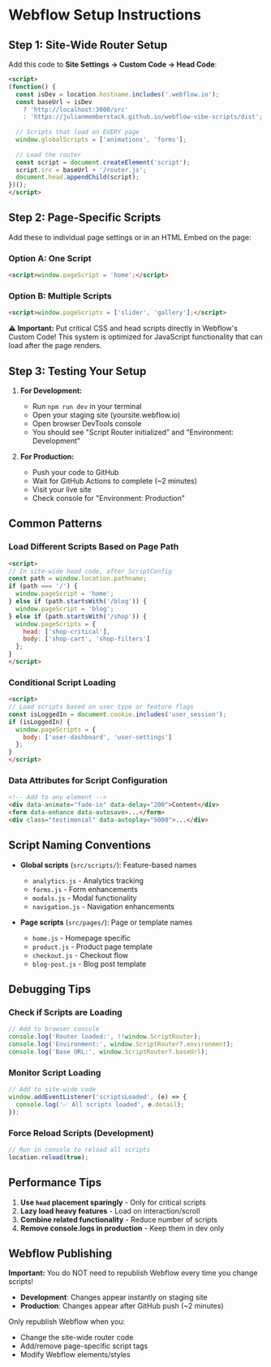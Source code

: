 # Webflow Setup Instructions

## Step 1: Site-Wide Router Setup

Add this code to **Site Settings → Custom Code → Head Code**:

```html
<script>
(function() {
  const isDev = location.hostname.includes('.webflow.io');
  const baseUrl = isDev 
    ? 'http://localhost:3000/src' 
    : 'https://julianmemberstack.github.io/webflow-vibe-scripts/dist';
  
  // Scripts that load on EVERY page
  window.globalScripts = ['animations', 'forms'];
  
  // Load the router
  const script = document.createElement('script');
  script.src = baseUrl + '/router.js';
  document.head.appendChild(script);
})();
</script>
```

## Step 2: Page-Specific Scripts

Add these to individual page settings or in an HTML Embed on the page:

### Option A: One Script
```html
<script>window.pageScript = 'home';</script>
```

### Option B: Multiple Scripts
```html
<script>window.pageScripts = ['slider', 'gallery'];</script>
```

**⚠️ Important:** Put critical CSS and head scripts directly in Webflow's Custom Code! This system is optimized for JavaScript functionality that can load after the page renders.

## Step 3: Testing Your Setup

1. **For Development:**
   - Run `npm run dev` in your terminal
   - Open your staging site (yoursite.webflow.io)
   - Open browser DevTools console
   - You should see "Script Router initialized" and "Environment: Development"

2. **For Production:**
   - Push your code to GitHub
   - Wait for GitHub Actions to complete (~2 minutes)
   - Visit your live site
   - Check console for "Environment: Production"

## Common Patterns

### Load Different Scripts Based on Page Path

```html
<script>
// In site-wide head code, after ScriptConfig
const path = window.location.pathname;
if (path === '/') {
  window.pageScript = 'home';
} else if (path.startsWith('/blog')) {
  window.pageScript = 'blog';
} else if (path.startsWith('/shop')) {
  window.pageScripts = {
    head: ['shop-critical'],
    body: ['shop-cart', 'shop-filters']
  };
}
</script>
```

### Conditional Script Loading

```html
<script>
// Load scripts based on user type or feature flags
const isLoggedIn = document.cookie.includes('user_session');
if (isLoggedIn) {
  window.pageScripts = {
    body: ['user-dashboard', 'user-settings']
  };
}
</script>
```

### Data Attributes for Script Configuration

```html
<!-- Add to any element -->
<div data-animate="fade-in" data-delay="200">Content</div>
<form data-enhance data-autosave>...</form>
<div class="testimonial" data-autoplay="5000">...</div>
```

## Script Naming Conventions

- **Global scripts** (`src/scripts/`): Feature-based names
  - `analytics.js` - Analytics tracking
  - `forms.js` - Form enhancements
  - `modals.js` - Modal functionality
  - `navigation.js` - Navigation enhancements

- **Page scripts** (`src/pages/`): Page or template names
  - `home.js` - Homepage specific
  - `product.js` - Product page template
  - `checkout.js` - Checkout flow
  - `blog-post.js` - Blog post template

## Debugging Tips

### Check if Scripts are Loading

```javascript
// Add to browser console
console.log('Router loaded:', !!window.ScriptRouter);
console.log('Environment:', window.ScriptRouter?.environment);
console.log('Base URL:', window.ScriptRouter?.baseUrl);
```

### Monitor Script Loading

```javascript
// Add to site-wide code
window.addEventListener('scriptsLoaded', (e) => {
  console.log('✅ All scripts loaded', e.detail);
});
```

### Force Reload Scripts (Development)

```javascript
// Run in console to reload all scripts
location.reload(true);
```

## Performance Tips

1. **Use `head` placement sparingly** - Only for critical scripts
2. **Lazy load heavy features** - Load on interaction/scroll
3. **Combine related functionality** - Reduce number of scripts
4. **Remove console.logs in production** - Keep them in dev only

## Webflow Publishing

**Important:** You do NOT need to republish Webflow every time you change scripts!

- **Development**: Changes appear instantly on staging site
- **Production**: Changes appear after GitHub push (~2 minutes)

Only republish Webflow when you:
- Change the site-wide router code
- Add/remove page-specific script tags
- Modify Webflow elements/styles